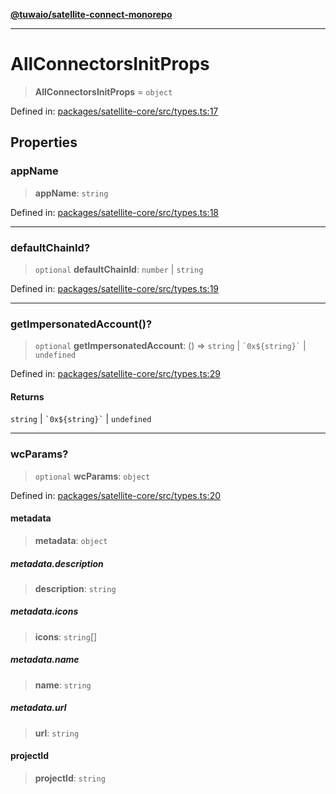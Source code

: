 [**@tuwaio/satellite-connect-monorepo**](../../../README.md)

***

# AllConnectorsInitProps

> **AllConnectorsInitProps** = `object`

Defined in: [packages/satellite-core/src/types.ts:17](https://github.com/TuwaIO/satellite-connect/blob/b81ca5cd9ff4ba89081ddbf83cf1417d89a09170/packages/satellite-core/src/types.ts#L17)

## Properties

### appName

> **appName**: `string`

Defined in: [packages/satellite-core/src/types.ts:18](https://github.com/TuwaIO/satellite-connect/blob/b81ca5cd9ff4ba89081ddbf83cf1417d89a09170/packages/satellite-core/src/types.ts#L18)

***

### defaultChainId?

> `optional` **defaultChainId**: `number` \| `string`

Defined in: [packages/satellite-core/src/types.ts:19](https://github.com/TuwaIO/satellite-connect/blob/b81ca5cd9ff4ba89081ddbf83cf1417d89a09170/packages/satellite-core/src/types.ts#L19)

***

### getImpersonatedAccount()?

> `optional` **getImpersonatedAccount**: () => `string` \| `` `0x${string}` `` \| `undefined`

Defined in: [packages/satellite-core/src/types.ts:29](https://github.com/TuwaIO/satellite-connect/blob/b81ca5cd9ff4ba89081ddbf83cf1417d89a09170/packages/satellite-core/src/types.ts#L29)

#### Returns

`string` \| `` `0x${string}` `` \| `undefined`

***

### wcParams?

> `optional` **wcParams**: `object`

Defined in: [packages/satellite-core/src/types.ts:20](https://github.com/TuwaIO/satellite-connect/blob/b81ca5cd9ff4ba89081ddbf83cf1417d89a09170/packages/satellite-core/src/types.ts#L20)

#### metadata

> **metadata**: `object`

##### metadata.description

> **description**: `string`

##### metadata.icons

> **icons**: `string`[]

##### metadata.name

> **name**: `string`

##### metadata.url

> **url**: `string`

#### projectId

> **projectId**: `string`
